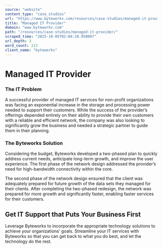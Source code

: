 ```yaml
---
source: "website"
content_type: "case_studies"
url: "https://www.byteworks.com/resources/case-studies/managed-it-provider/"
title: "Managed IT Provider"
domain: "www.byteworks.com"
path: "/resources/case-studies/managed-it-provider/"
scraped_time: "2025-10-05T02:04:10.958007"
url_depth: 3
word_count: 213
client_name: "byteworks"
---
```


# Managed IT Provider

### **The IT Problem**

A successful provider of managed IT services for non-profit organizations was facing an exponential increase in the storage and processing power needed to support their customers. While the success of the provider’s offerings depended entirely on their ability to provide their own customers with a reliable and efficient network, the company was also looking to significantly grow the business and needed a strategic partner to guide them in their planning.

### **The Byteworks Solution**

Considering the budget, Byteworks developed a two-phased plan to quickly address current needs, anticipate long-term growth, and improve the user experience. The first phase of the network design addressed the provider’s need for high-bandwidth connectivity within the core.

The second phase of the network design ensured that the client was adequately prepared for future growth of the data sets they managed for their clients. After completing the two-phased redesign, the network was prepared for more growth and significantly faster, enabling faster services for their customers.

## **Get IT Support that Puts Your Business First**

Leverage Byteworks to incorporate the appropriate technology solutions to achieve your organizations’ goals. Streamline your IT services with Byteworks so that you can get back to what you do best, and let the technology do the rest.